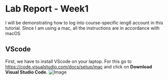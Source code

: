 # Lab Report - Week1
I will be demonstrating how to log into course-specific ieng6 account in this tutorial. Since I am using a mac, all the instructions are in accordance with macOS
## VScode
First, we have to install VScode on your laptop. For this go to <https://code.visualstudio.com/docs/setup/mac> and click on **Download Visual Studio Code**.
![Image](Users/praneeth7760/Desktop/S1.png)
